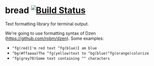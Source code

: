 bread [![Build Status](https://travis-ci.org/mkpankov/bread.svg?branch=master)](https://travis-ci.org/mkpankov/bread.svg?branch=master)
=====

Text formatting library for terminal output.

We're going to use formatting syntax of Dzen (https://github.com/robm/dzen). Some examples:

* `^fg(red)I'm red text ^fg(blue)I am blue`
* `^bg(#ffaaaa)The ^fg(yellow)text to ^bg(blue)^fg(orange)colorize`
* `^fg(grey70)Some text containing ^^ characters`
